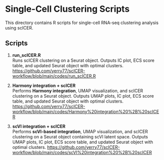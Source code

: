# Single-Cell Clustering Scripts

This directory contains R scripts for single-cell RNA-seq clustering analysis using scICER.

## Scripts

1. **run_scICER.R**  
   Runs scICER clustering on a Seurat object. Outputs IC plot, ECS score table, and updated Seurat object with optimal clusters.
   https://github.com/yerry77/scICER-workflow/blob/main/codes/run_scICER.R

2. **Harmony integration + scICER**  
   Performs **Harmony integration**, UMAP visualization, and scICER clustering on a Seurat object. Outputs UMAP plots, IC plot, ECS score table, and updated Seurat object with optimal clusters.
   https://github.com/yerry77/scICER-workflow/blob/main/codes/Harmony%20integration%20%2B%20scICER

4. **scVI integration + scICER**  
   Performs **scVI-based integration**, UMAP visualization, and scICER clustering on a Seurat object containing scVI latent space. Outputs UMAP plots, IC plot, ECS score table, and updated Seurat object with optimal clusters.
   https://github.com/yerry77/scICER-workflow/blob/main/codes/scVI%20integration%20%2B%20scICER


